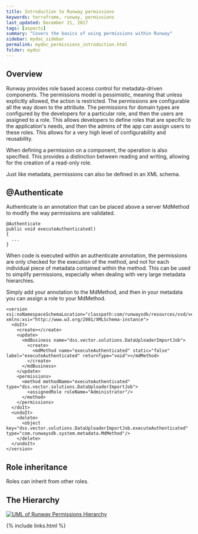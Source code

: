 ```yaml
---
title: Introduction to Runway permissions
keywords: terraframe, runway, permissions
last_updated: December 21, 2017
tags: [aspects]
summary: "Covers the basics of using permissions within Runway"
sidebar: mydoc_sidebar
permalink: mydoc_permissions_introduction.html
folder: mydoc
---
```


## Overview

Runway provides role based access control for metadata-driven components. The permissions model is pessimistic, meaning that unless explicitly allowed, the action is restricted. The permissions are configurable all the way down to the attribute. The permissions for domain types are configured by the developers for a particular role, and then the users are assigned to a role. This allows developers to define roles that are specific to the application's needs, and then the admins of the app can assign users to these roles. This allows for a very high level of configurability and reusability. 

When defining a permission on a component, the operation is also specified. This provides a distinction between reading and writing, allowing for the creation of a read-only role.

Just like metadata, permissions can also be defined in an XML schema. 

## @Authenticate

Authenticate is an annotation that can be placed above a server MdMethod to modify the way permissions are validated. 

    @Authenticate
    public void executeAuthenticated()
    {
      ...
    }

When code is executed within an authenticate annotation, the permissions are only checked for the execution of the method, and not for each individual piece of metadata contained within the method. This can be used to simplify permissions, especially when dealing with very large metadata hierarchies.

Simply add your annotation to the MdMethod, and then in your metadata you can assign a role to your MdMethod.

    <version xsi:noNamespaceSchemaLocation="classpath:com/runwaysdk/resources/xsd/version.xsd" xmlns:xsi="http://www.w3.org/2001/XMLSchema-instance">
      <doIt>
        <create></create>
        <update>
          <mdBusiness name="dss.vector.solutions.DataUploaderImportJob">
            <create>
              <mdMethod name="executeAuthenticated" static="false" label="executeAuthenticated" returnType="void"></mdMethod>
            </create>
          </mdBusiness>
        </update>
        <permissions>    
          <method methodName="executeAuthenticated" type="dss.vector.solutions.DataUploaderImportJob">
            <assignedRole roleName="Administrator"/>
          </method>    
        </permissions>
      </doIt>
      <undoIt>
        <delete>
          <object key="dss.vector.solutions.DataUploaderImportJob.executeAuthenticated" type="com.runwaysdk.system.metadata.MdMethod"/>
        </delete>
      </undoIt>
    </version>

## Role inheritance

Roles can inherit from other roles.

## The Hierarchy

[![UML of Runway Permissions Hierarchy](./images/RBAC.svg "UML of Runway Attribute Hierarchy")](./images/RBAC.svg)

{% include links.html %}
